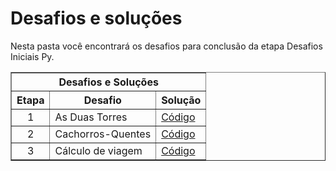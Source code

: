 # Desafios e soluções

Nesta pasta você encontrará os desafios para conclusão da etapa Desafios Iniciais Py.

<div align="left">
	<table border=1>
		<tr>
			<th colspan="4">Desafios e Soluções</th>
		</tr>
		<tr>
			<th>Etapa</th>
			<th>Desafio</th>
			<th>Solução</th>
		</tr>
		<tr>
			<td align="center">1</td>
			<td>As Duas Torres</td>
			<td>
				<a href="https://github.com/gustavo-freita/Dio/blob/master/Bootcamp%20Gera%C3%A7%C3%A3o%20Tech%20Unimed-BH%20-%20Ci%C3%AAncias%20de%20Dados/Desafios%20Iniciais%20PY%20-%20Unimed-BH/duasTorres.py">
					Código
				</a>
			</td>
		</tr>
		<tr>
			<td align="center">2</td>
			<td>Cachorros-Quentes</td>
			<td>
				<a href="https://github.com/gustavo-freita/Dio/blob/master/Bootcamp%20Gera%C3%A7%C3%A3o%20Tech%20Unimed-BH%20-%20Ci%C3%AAncias%20de%20Dados/Desafios%20Iniciais%20PY%20-%20Unimed-BH/cachorroQuente.py">
					Código
				</a>
			</td>
		</tr>
		<tr>
			<td align="center">3</td>
			<td>Cálculo de viagem</td>
			<td>
				<a href="https://github.com/gustavo-freita/Dio/blob/master/Bootcamp%20Gera%C3%A7%C3%A3o%20Tech%20Unimed-BH%20-%20Ci%C3%AAncias%20de%20Dados/Desafios%20Iniciais%20PY%20-%20Unimed-BH/calculoViagem.py">
					Código
				</a>
			</td>
		</tr>
	</table>
</div>
